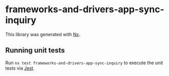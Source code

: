# frameworks-and-drivers-app-sync-inquiry

This library was generated with [Nx](https://nx.dev).

## Running unit tests

Run `nx test frameworks-and-drivers-app-sync-inquiry` to execute the unit tests via [Jest](https://jestjs.io).
